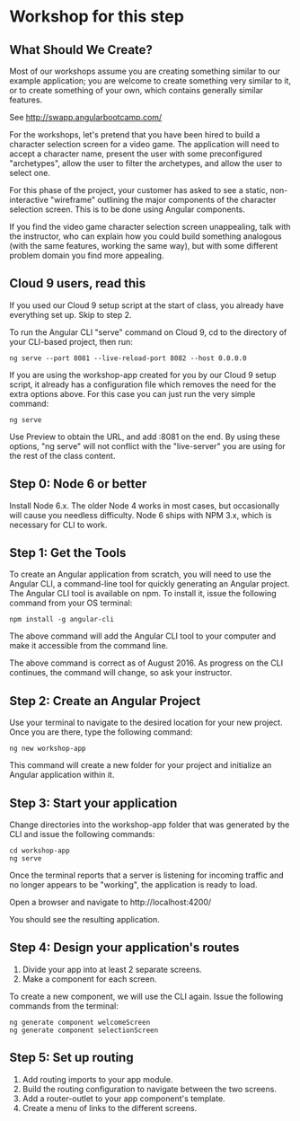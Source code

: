 # Workshop for this step

## What Should We Create?

Most of our workshops assume you are creating something similar to our
example application; you are welcome to create something very similar
to it, or to create something of your own, which contains generally
similar features.

See http://swapp.angularbootcamp.com/

For the workshops, let's pretend that you have been hired to build a
character selection screen for a video game. The application will need
to accept a character name, present the user with some preconfigured
"archetypes", allow the user to filter the archetypes, and allow the
user to select one.

For this phase of the project, your customer has asked to see a
static, non-interactive "wireframe" outlining the major components of
the character selection screen. This is to be done using Angular
components.

If you find the video game character selection screen unappealing,
talk with the instructor, who can explain how you could build
something analogous (with the same features, working the same way),
but with some different problem domain you find more appealing.

## Cloud 9 users, read this

If you used our Cloud 9 setup script at the start of class, you already
have everything set up. Skip to step 2.

To run the Angular CLI "serve" command on Cloud 9, cd to the directory
of your CLI-based project, then run:

```
ng serve --port 8081 --live-reload-port 8082 --host 0.0.0.0
```

If you are using the workshop-app created for you by our Cloud 9 setup script,
it already has a configuration file which removes the need for the extra options
above. For this case you can just run the very simple command:

```
ng serve
```

Use Preview to obtain the URL, and add :8081 on the end. By using
these options, "ng serve" will not conflict with the "live-server" you
are using for the rest of the class content.

## Step 0: Node 6 or better

Install Node 6.x. The older Node 4 works in most cases, but occasionally will
cause you needless difficulty. Node 6 ships with NPM 3.x, which is necessary for
CLI to work.

## Step 1: Get the Tools

To create an Angular application from scratch, you will need to use
the Angular CLI, a command-line tool for quickly generating an Angular
project. The Angular CLI tool is available on npm. To install it,
issue the following command from your OS terminal:

```
npm install -g angular-cli
```

The above command will add the Angular CLI tool to your computer and
make it accessible from the command line.

The above command is correct as of August 2016. As progress on the CLI
continues, the command will change, so ask your instructor.

## Step 2: Create an Angular Project

Use your terminal to navigate to the desired location for your new
project. Once you are there, type the following command:

```
ng new workshop-app
```

This command will create a new folder for your project and initialize
an Angular application within it.

## Step 3: Start your application

Change directories into the workshop-app folder that was generated by the
CLI and issue the following commands:

```
cd workshop-app
ng serve
```

Once the terminal reports that a server is listening for incoming
traffic and no longer appears to be "working", the application is
ready to load.

Open a browser and navigate to http://localhost:4200/

You should see the resulting application.

## Step 4: Design your application's routes

1. Divide your app into at least 2 separate screens.
2. Make a component for each screen.

To create a new component, we will use the CLI again. Issue the
following commands from the terminal:

```
ng generate component welcomeScreen
ng generate component selectionScreen
```

## Step 5: Set up routing

1. Add routing imports to your app module.
2. Build the routing configuration to navigate between the two screens.
3. Add a router-outlet to your app component's template.
4. Create a menu of links to the different screens.
